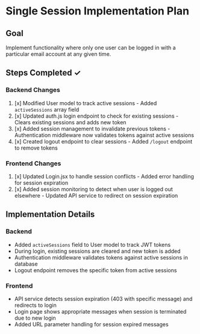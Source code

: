 # Single Session Implementation Plan

## Goal
Implement functionality where only one user can be logged in with a particular email account at any given time.

## Steps Completed ✓

### Backend Changes
1. [x] Modified User model to track active sessions - Added `activeSessions` array field
2. [x] Updated auth.js login endpoint to check for existing sessions - Clears existing sessions and adds new token
3. [x] Added session management to invalidate previous tokens - Authentication middleware now validates tokens against active sessions
4. [x] Created logout endpoint to clear sessions - Added `/logout` endpoint to remove tokens

### Frontend Changes
1. [x] Updated Login.jsx to handle session conflicts - Added error handling for session expiration
2. [x] Added session monitoring to detect when user is logged out elsewhere - Updated API service to redirect on session expiration

## Implementation Details

### Backend
- Added `activeSessions` field to User model to track JWT tokens
- During login, existing sessions are cleared and new token is added
- Authentication middleware validates tokens against active sessions in database
- Logout endpoint removes the specific token from active sessions

### Frontend
- API service detects session expiration (403 with specific message) and redirects to login
- Login page shows appropriate messages when session is terminated due to new login
- Added URL parameter handling for session expired messages

